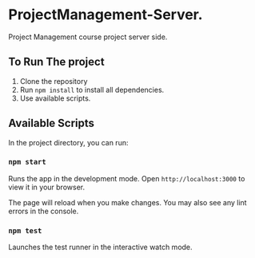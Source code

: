 # ProjectManagement-Server.

Project Management course project server side.

## To Run The project

1. Clone the repository
2. Run `npm install` to install all dependencies.
3. Use available scripts.

## Available Scripts

In the project directory, you can run:

### `npm start`

Runs the app in the development mode.
Open `http://localhost:3000` to view it in your browser.

The page will reload when you make changes.
You may also see any lint errors in the console.

### `npm test`

Launches the test runner in the interactive watch mode.
